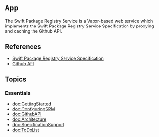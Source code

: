 # ``App``

The Swift Package Registry Service is a Vapor-based web service which implements the Swift Package Registry Service Specification by proxying and caching the Github API.

## References

* [Swift Package Registry Service Specification](https://github.com/swiftlang/swift-package-manager/blob/main/Documentation/PackageRegistry/Registry.md)
* [Github API](https://docs.github.com/en/rest?apiVersion=2022-11-28)

## Topics

### Essentials

- <doc:GettingStarted>
- <doc:ConfiguringSPM>
- <doc:GithubAPI>
- <doc:Architecture>
- <doc:SpecificationSupport>
- <doc:ToDoList>

